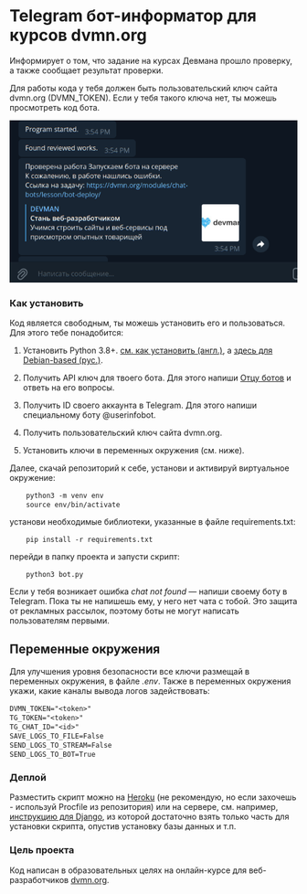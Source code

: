 # Telegram бот-информатор для курсов dvmn.org

Информирует о том, что задание на курсах Девмана прошло проверку, а также сообщает результат проверки.

Для работы кода у тебя должен быть пользовательский ключ сайта dvmn.org (DVMN_TOKEN).
Если у тебя такого ключа нет, ты можешь просмотреть код бота.

![Скриншот](screenshot_chat_bot.png)

### Как установить

Код является свободным, ты можешь установить его и пользоваться. Для этого тебе понадобится:

1. Установить Python 3.8+. [см. как установить (англ.)](https://realpython.com/installing-python/), а [здесь для Debian-based (рус.)](http://userone.ru/?q=node/41).

2. Получить API ключ для твоего бота. Для этого напиши [Отцу ботов](https://telegram.me/BotFather) и ответь на его вопросы.

3. Получить ID своего аккаунта в Telegram. Для этого напиши специальному боту @userinfobot. 

4. Получить пользовательский ключ сайта dvmn.org.

5. Установить ключи в переменных окружения (см. ниже).

Далее, скачай репозиторий к себе, установи и активируй виртуальное окружение:
```
    python3 -m venv env
    source env/bin/activate
```
установи необходимые библиотеки, указанные в файле requirements.txt:
```
    pip install -r requirements.txt
```
перейди в папку проекта и запусти скрипт:
```
    python3 bot.py
```
Если у тебя возникает ошибка *chat not found* — напиши своему боту в Telegram. Пока ты не напишешь ему, у него нет чата с тобой. Это защита от рекламных рассылок, поэтому боты не могут написать пользователям первыми.


## Переменные окружения

Для улучшения уровня безопасности все ключи размещай в переменных окружения, в файле *.env*.
Также в переменных окружения укажи, какие каналы вывода логов задействовать:

```
DVMN_TOKEN="<token>"
TG_TOKEN="<token>"
TG_CHAT_ID="<id>"
SAVE_LOGS_TO_FILE=False
SEND_LOGS_TO_STREAM=False
SEND_LOGS_TO_BOT=True
```

### Деплой

Разместить скрипт можно на [Heroku](https://devcenter.heroku.com/articles/getting-started-with-python) (не рекомендую, но если захочешь - используй Procfile из репозитория) или на сервере, см. например, [инструкцию для Django](https://habr.com/ru/post/501414/), из которой достаточно взять только часть для установки скрипта, опустив установку базы данных и т.п.

### Цель проекта

Код написан в образовательных целях на онлайн-курсе для веб-разработчиков [dvmn.org](https://dvmn.org/).
